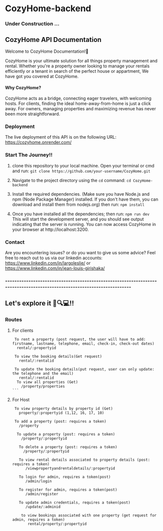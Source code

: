 # CozyHome-backend

### Under Construction ...
 
## CozyHome API Documentation
Welcome to CozyHome Documentation!🏡

CozyHome is your ultimate solution for all things property management and rental. 
Whether you're a property owner looking to manage your rentals efficiently or a tenant in search of the perfect house or appartment, 
We have got you covered at CozyHome.

#### Why CozyHome?
CozyHome acts as a bridge, connecting eager travelers, with welcoming hosts.
For clients, finding the ideal home-away-from-home is just a click away. 
For owners, managing properties and maximizing revenue has never been more straightforward.

### Deployment
The live deployment of this API is on the following URL: https://cozyhome.onrender.com/


### Start The Journey!!

1. clone this repository to your local machine.
       Open your terminal or cmd and run: 
       ```git clone https://github.com/your-username/CozyHome.git```

2. Navigate to the project directory using the `cd` command:
      ```cd CozyHome-backend```

3. Install the required dependencies. (Make sure you have Node.js and npm (Node Package Manager) installed. If you don't have them, you can download and install them from nodejs.org)
     then run:
      ```npm install```

4. Once you have installed all the dependencies; then run:
      ```npm run dev```
    This will start the development server, and you should see output indicating that the server is running. 
You can now access CozyHome in your browser at http://localhost:3200.

### Contact
Are you encountering issues? or do you want to give us some advice?
 Feel free to reach out to us via our linkedin accounts: 
  https://www.linkedin.com/in/largoleslie/ or https://www.linkedin.com/in/jean-louis-girishaka/
### ----------------------------------------------------------------------------------------------------------------------- ###
## Let's explore it 🚀🔍💻!!

### Routes

1. For clients

     ````
      To rent a property (post request, the user will have to add: firstname, lastname, telephone, email, check-in, check-out dates)
       rental/:propertyid 

      To view the booking details(Get request)
        rental/:rentalid

      To update the booking details(put request, user can only update: the telephone and the email)
        rental/:rentalid
       To view all properties (Get)
         /property/properties
    ```
   
2. For Host

        To view property details by property id (Get)
          property/:propertyid (1,12, 16, 17, 10)

        To add a property (post: requires a token) 
          /property

         To update a property (post: requires a token) 
           /property/:propertyid 

          To delete a property (post: requires a token) 
            /property/:propertyid

          To view rental details associated to property details (post: requires a token) 
             /viewpropertyandrentaldetails/:propertyid

          To login for admin, requires a token(post)
             /admin/login

          To register for admin, requires a token(post)
             /admin/register

          To update admin credentials, requires a token(post)
             /update/:adminid

           to view bookings associated with one property (get request for admin, requires a token)
              rental/property/:propertyid
